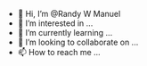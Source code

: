 - 👋 Hi, I’m @Randy W Manuel
- 👀 I’m interested in ...
- 🌱 I’m currently learning ...
- 💞️ I’m looking to collaborate on ...
- 📫 How to reach me ...

<!---
Zoupidan/Zoupidan is a ✨ special ✨ repository because its `README.md` (this file) appears on your GitHub profile.
You can click the Preview link to take a look at your changes.
--->
